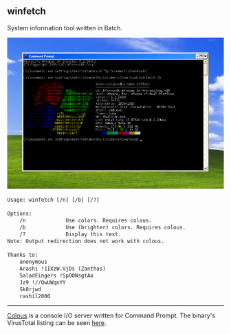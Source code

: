## winfetch

System information tool written in Batch.

![xp-screenshot](xp-screenshot.png)

```
Usage: winfetch [/n] [/b] [/?]

Options:
    /n             Use colors. Requires colous.
    /b             Use (brighter) colors. Requires colous.
    /?             Display this text.
Note: Output redirection does not work with colous.

Thanks to:
    anonymous
    Arashi !1IXzW.VjDs (Zanthas)
    SaladFingers !SpOONsgtAo
    Jz9 !//QwUWqnYY
    Sk8rjwd
    rashil2000
```

---
[Colous](https://diamam.blogspot.com/) is a console I/O server written for Command Prompt. The binary's VirusTotal listing can be seen [here](https://www.virustotal.com/gui/file/8dd1f2fe85aa9c47a19edd546276dd0a4cd840519cc9b944ad21633df213b99a/detection).
